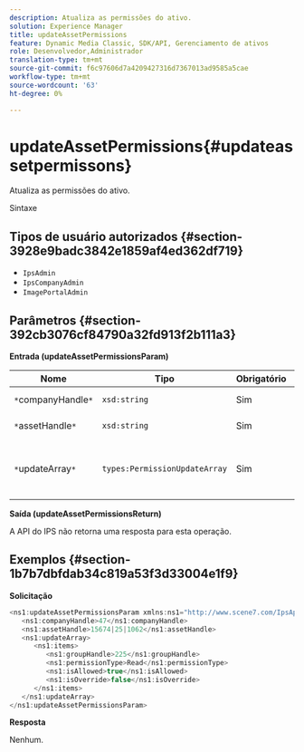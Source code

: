 ```yaml
---
description: Atualiza as permissões do ativo.
solution: Experience Manager
title: updateAssetPermissions
feature: Dynamic Media Classic, SDK/API, Gerenciamento de ativos
role: Desenvolvedor,Administrador
translation-type: tm+mt
source-git-commit: f6c97606d7a4209427316d7367013ad9585a5cae
workflow-type: tm+mt
source-wordcount: '63'
ht-degree: 0%

---
```



# updateAssetPermissions{#updateassetpermissons}

Atualiza as permissões do ativo.

Sintaxe

## Tipos de usuário autorizados {#section-3928e9badc3842e1859af4ed362df719}

* `IpsAdmin`
* `IpsCompanyAdmin`
* `ImagePortalAdmin`

## Parâmetros {#section-392cb3076cf84790a32fd913f2b111a3}

**Entrada (updateAssetPermissionsParam)**

| Nome | Tipo | Obrigatório | Descrição |
|---|---|---|---|
| `*`companyHandle`*` | `xsd:string` | Sim | Manuseio da empresa. |
| `*`assetHandle`*` | `xsd:string` | Sim | Identificador de ativo. |
| `*`updateArray`*` | `types:PermissionUpdateArray` | Sim | Permissões que você deseja aplicar ao ativo. |

**Saída (updateAssetPermissionsReturn)**

A API do IPS não retorna uma resposta para esta operação.

## Exemplos {#section-1b7b7dbfdab34c819a53f3d33004e1f9}

**Solicitação**

```java
<ns1:updateAssetPermissionsParam xmlns:ns1="http://www.scene7.com/IpsApi/xsd">
   <ns1:companyHandle>47</ns1:companyHandle>
   <ns1:assetHandle>15674|25|1062</ns1:assetHandle>
   <ns1:updateArray>
      <ns1:items>
         <ns1:groupHandle>225</ns1:groupHandle>
         <ns1:permissionType>Read</ns1:permissionType>
         <ns1:isAllowed>true</ns1:isAllowed>
         <ns1:isOverride>false</ns1:isOverride>
      </ns1:items>
   </ns1:updateArray>
</ns1:updateAssetPermissionsParam>
```

**Resposta**

Nenhum.
